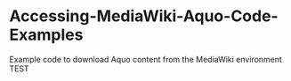 # Accessing-MediaWiki-Aquo-Code-Examples
Example code to download Aquo content from the MediaWiki environment
TEST
